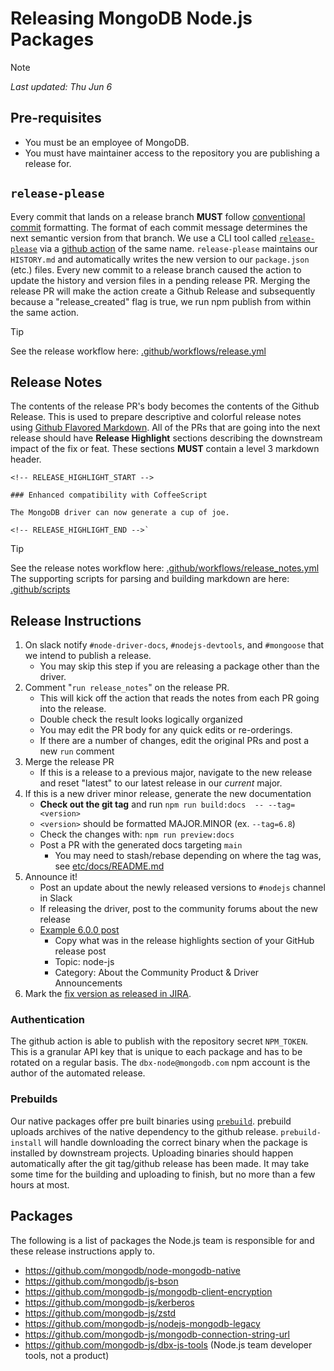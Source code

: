 # Releasing MongoDB Node.js Packages

> [!NOTE]
> _Last updated: Thu Jun 6_

## Pre-requisites

- You must be an employee of MongoDB.
- You must have maintainer access to the repository you are publishing a release for.

## `release-please`

Every commit that lands on a release branch **MUST** follow [conventional commit](https://www.conventionalcommits.org/en/v1.0.0/) formatting.
The format of each commit message determines the next semantic version from that branch.
We use a CLI tool called [`release-please`](https://github.com/googleapis/release-please) via a [github action](https://github.com/googleapis/release-please-action) of the same name.
`release-please` maintains our `HISTORY.md` and automatically writes the new version to our `package.json` (etc.) files.
Every new commit to a release branch caused the action to update the history and version files in a pending release PR.
Merging the release PR will make the action create a Github Release and subsequently because a "release_created" flag is true, we run npm publish from within the same action.

> [!TIP]
> See the release workflow here: [.github/workflows/release.yml](.github/workflows/release.yml)

## Release Notes

The contents of the release PR's body becomes the contents of the Github Release.
This is used to prepare descriptive and colorful release notes using [Github Flavored Markdown](https://github.github.com/gfm/).
All of the PRs that are going into the next release should have **Release Highlight** sections describing the downstream impact of the fix or feat.
These sections **MUST** contain a level 3 markdown header.

```
<!-- RELEASE_HIGHLIGHT_START -->

### Enhanced compatibility with CoffeeScript

The MongoDB driver can now generate a cup of joe.

<!-- RELEASE_HIGHLIGHT_END -->`
```

> [!TIP]
> See the release notes workflow here: [.github/workflows/release_notes.yml](.github/workflows/release_notes.yml)
> The supporting scripts for parsing and building markdown are here: [.github/scripts](.github/scripts)

## Release Instructions

1. On slack notify `#node-driver-docs`, `#nodejs-devtools`, and `#mongoose` that we intend to publish a release.
    - You may skip this step if you are releasing a package other than the driver.
1. Comment "`run release_notes`" on the release PR.
    - This will kick off the action that reads the notes from each PR going into the release.
    - Double check the result looks logically organized
    - You may edit the PR body for any quick edits or re-orderings.
    - If there are a number of changes, edit the original PRs and post a new `run` comment
1. Merge the release PR
    - If this is a release to a previous major, navigate to the new release and reset "latest" to our latest release in our _current_ major.
1. If this is a new driver minor release, generate the new documentation
    - **Check out the git tag** and run `npm run build:docs  -- --tag=<version>`
    - `<version>` should be formatted MAJOR.MINOR (ex. `--tag=6.8`)
    - Check the changes with: `npm run preview:docs`
    - Post a PR with the generated docs targeting `main`
        - You may need to stash/rebase depending on where the tag was, see [etc/docs/README.md](etc/docs/README.md)
1. Announce it!
    - Post an update about the newly released versions to `#nodejs` channel in Slack
    - If releasing the driver, post to the community forums about the new release
    - [Example 6.0.0 post](https://www.mongodb.com/community/forums/t/mongodb-nodejs-driver-6-0-0-released/241691)
        - Copy what was in the release highlights section of your GitHub release post
        - Topic: node-js
        - Category: About the Community Product & Driver Announcements
1. Mark the [fix version as released in JIRA](https://jira.mongodb.org/projects/NODE?selectedItem=com.atlassian.jira.jira-projects-plugin%3Arelease-page&status=unreleased).

### Authentication

The github action is able to publish with the repository secret `NPM_TOKEN`.
This is a granular API key that is unique to each package and has to be rotated on a regular basis.
The `dbx-node@mongodb.com` npm account is the author of the automated release.

### Prebuilds

Our native packages offer pre built binaries using [`prebuild`](https://github.com/prebuild/prebuild).
prebuild uploads archives of the native dependency to the github release.
`prebuild-install` will handle downloading the correct binary when the package is installed by downstream projects.
Uploading binaries should happen automatically after the git tag/github release has been made.
It may take some time for the building and uploading to finish, but no more than a few hours at most.

## Packages

The following is a list of packages the Node.js team is responsible for and these release instructions apply to.

- https://github.com/mongodb/node-mongodb-native
- https://github.com/mongodb/js-bson
- https://github.com/mongodb-js/mongodb-client-encryption
- https://github.com/mongodb-js/kerberos
- https://github.com/mongodb-js/zstd
- https://github.com/mongodb-js/nodejs-mongodb-legacy
- https://github.com/mongodb-js/mongodb-connection-string-url
- https://github.com/mongodb-js/dbx-js-tools (Node.js team developer tools, not a product)

